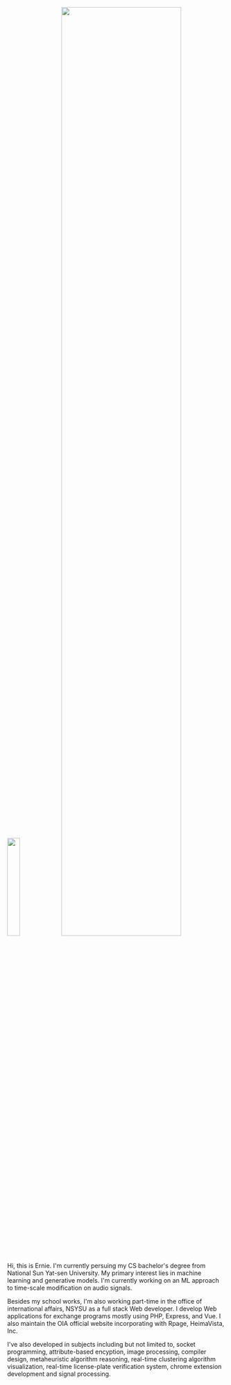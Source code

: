 <div float="left">
  <img src="https://github-readme-stats.vercel.app/api/top-langs/?username=ernestchu&hide=jupyter%20notebook" width="24%">
  <img src="https://i.imgur.com/c4jt321.png" width="74%">
</div>
Hi, this is Ernie. I'm currently persuing my CS bachelor's degree from National Sun Yat-sen University. My primary interest lies in machine learning and generative models. I'm currently working on an ML approach to time-scale modification on audio signals.

Besides my school works, I'm also working part-time in the office of international affairs, NSYSU as a full stack Web developer. I develop Web applications for exchange programs mostly using PHP, Express, and Vue. I also maintain the OIA official website incorporating with Rpage, HeimaVista, Inc.

I've also developed in subjects including but not limited to, socket programming, attribute-based encyption, image processing, compiler design, metaheuristic algorithm reasoning, real-time clustering algorithm visualization, real-time license-plate verification system, chrome extension development and signal processing.
  
<!--
https://github.com/anuraghazra/github-readme-stats
-->
